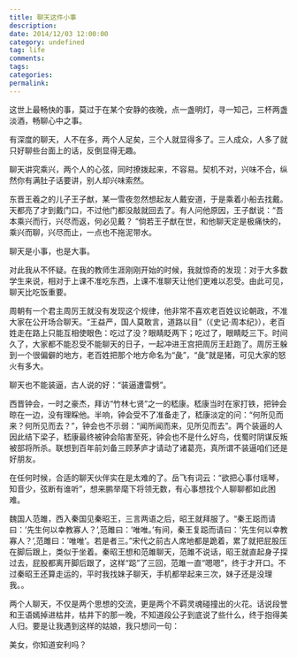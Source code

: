 ```yaml
---
title: 聊天这件小事
description:
date: 2014/12/03 12:00:00
category: undefined
tag: life
comments:
tags:
categories:
permalink:
---
```



这世上最畅快的事，莫过于在某个安静的夜晚，点一盏明灯，寻一知己，三杯两盏淡酒，畅聊心中之事。

有深度的聊天，人不在多，两个人足矣，三个人就显得多了。三人成众，人多了就只好聊些台面上的话，反倒显得无趣。

聊天讲究乘兴，两个人的心弦，同时撩拨起来，不容易。契机不对，兴味不合，纵然你有满肚子话要讲，别人却兴味索然。

<!--more-->

东晋王羲之的儿子王子猷，某一雪夜忽然想起友人戴安道，于是乘着小船去找戴。天都亮了才到戴门口，不过他门都没敲就回去了。有人问他原因，王子猷说：“吾本乘兴而行，兴尽而返，何必见戴？ ”倘若王子猷在世，和他聊天定是极痛快的，乘兴而聊，兴尽而止，一点也不拖泥带水。

聊天是小事，也是大事。

对此我从不怀疑。在我的教师生涯刚刚开始的时候，我就惊奇的发现：对于大多数学生来说，相对于上课不准吃东西，上课不准聊天让他们更难以忍受。由此可见，聊天比吃饭重要。

周朝有一个君主周厉王就没有发现这个规律，他非常不喜欢老百姓议论朝政，不准大家在公开场合聊天。“王益严，国人莫敢言，道路以目”（《史记·周本纪》），老百姓走在路上只能互相使眼色：吃过了没？眼睛眨两下；吃过了，眼睛眨三下。时间久了，大家都不能忍受不能聊天的日子，一起冲进王宫把周厉王赶跑了。周厉王躲到一个很偏僻的地方，老百姓把那个地方命名为“彘”，“彘”就是猪，可见大家的怒火有多大。

聊天也不能装逼，古人说的好：“装逼遭雷劈”。

西晋钟会，一时之豪杰，拜访“竹林七贤”之一的嵇康。嵇康当时在家打铁，把钟会晾在一边，没有理睬他。半响，钟会受不了准备走了，嵇康淡定的问：“何所见而来？何所见而去？”，钟会也不示弱：“闻所闻而来，见所见而去”。两个装逼的人因此结下梁子，嵇康最终被钟会陷害至死，钟会也不是什么好鸟，伐蜀时阴谋反叛被部将所杀。联想到百年前刘备三顾茅庐才请动了诸葛亮，真所谓不装逼咱们还是好朋友。

在任何时候，合适的聊天伙伴实在是太难的了。岳飞有词云：“欲把心事付瑶琴，知音少，弦断有谁听”，想来鹏举麾下将领无数，有心事想找个人聊聊都如此困难。

魏国人范雎，西入秦国见秦昭王，三言两语之后，昭王就拜服了。“秦王跽而请曰：’先生何以幸教寡人？’,范雎曰：’唯唯。’有间，秦王复跽而请曰：’先生何以幸教寡人？’,范雎曰：’唯唯’。若是者三。”宋代之前古人席地都是跪着，累了就把屁股压在脚后跟上，类似于坐着。秦昭王想和范雎聊天，范雎不说话，昭王就直起身子探过去，屁股都离开脚后跟了，这样“跽”了三回，范雎一直“嗯嗯”，终于才开口。不过秦昭王还算走运的，平时我找妹子聊天，手机都举起来三次，妹子还是没理我。。

两个人聊天，不仅是两个思想的交流，更是两个不羁灵魂碰撞出的火花。话说段誉和王语嫣掉进枯井，枯井下的那一晚，不知道段公子到底说了些什么，终于抱得美人归。要是让我遇到这样的姑娘，我只想问一句：

美女，你知道安利吗？
